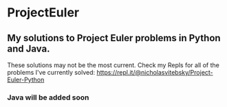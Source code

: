 # ProjectEuler
## My solutions to Project Euler problems in Python and Java.

These solutions may not be the most current. Check my Repls for all of the problems I've currently solved:
https://repl.it/@nicholasvitebsky/Project-Euler-Python

### Java will be added soon
